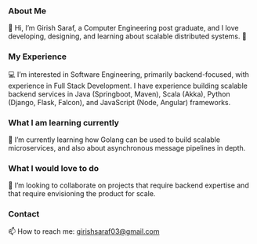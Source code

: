 ### About Me
👋 Hi, I’m Girish Saraf, a Computer Engineering post graduate, and I love developing, designing, and learning about scalable distributed systems. 🙂
### My Experience
💻 I’m interested in Software Engineering, primarily backend-focused, with experience in Full Stack Development. I have experience building scalable backend services in Java (Springboot, Maven), Scala (Akka), Python (Django, Flask, Falcon), and JavaScript (Node, Angular) frameworks.
### What I am learning currently
📖 I’m currently learning how Golang can be used to build scalable microservices, and also about asynchronous message pipelines in depth. 
### What I would love to do
🤟 I’m looking to collaborate on projects that require backend expertise and that require envisioning the product for scale.
### Contact
📫 How to reach me: girishsaraf03@gmail.com

<!---
girishsaraf/girishsaraf is a ✨ special ✨ repository because its `README.md` (this file) appears on your GitHub profile.
You can click the Preview link to take a look at your changes.
--->

